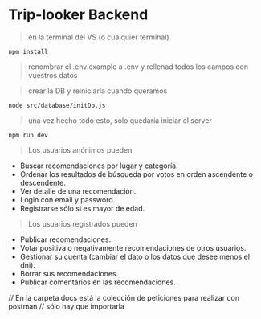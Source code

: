 # Trip-looker Backend

> en la terminal del VS (o cualquier terminal)

```
npm install
```

> renombrar el .env.example a .env y rellenad todos los campos con vuestros datos

> crear la DB y reiniciarla cuando queramos

```
node src/database/initDb.js
```

> una vez hecho todo esto, solo quedaría iniciar el server

```
npm run dev
```

> Los usuarios anónimos pueden

- Buscar recomendaciones por lugar y categoría.
- Ordenar los resultados de búsqueda por votos en orden ascendente o descendente.
- Ver detalle de una recomendación.
- Login con email y password.
- Registrarse sólo si es mayor de edad.

> Los usuarios registrados pueden

- Publicar recomendaciones.
- Votar positiva o negativamente recomendaciones de otros usuarios.
- Gestionar su cuenta (cambiar el dato o los datos que desee menos el dni).
- Borrar sus recomendaciones.
- Publicar comentarios en las recomendaciones.

// En la carpeta docs está la colección de peticiones para realizar con postman
// sólo hay que importarla
